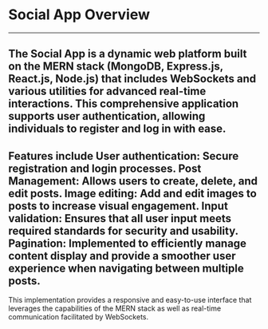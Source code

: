 # **Social App Overview**
---
The Social App is a dynamic web platform built on the MERN stack (MongoDB, Express.js, React.js, Node.js) that includes WebSockets and various utilities for advanced real-time interactions. This comprehensive application supports user authentication, allowing individuals to register and log in with ease.
---
Features include
User authentication: Secure registration and login processes.
Post Management: Allows users to create, delete, and edit posts.
Image editing: Add and edit images to posts to increase visual engagement.
Input validation: Ensures that all user input meets required standards for security and usability.
Pagination: Implemented to efficiently manage content display and provide a smoother user experience when navigating between multiple posts.
---
This implementation provides a responsive and easy-to-use interface that leverages the capabilities of the MERN stack as well as real-time communication facilitated by WebSockets.
